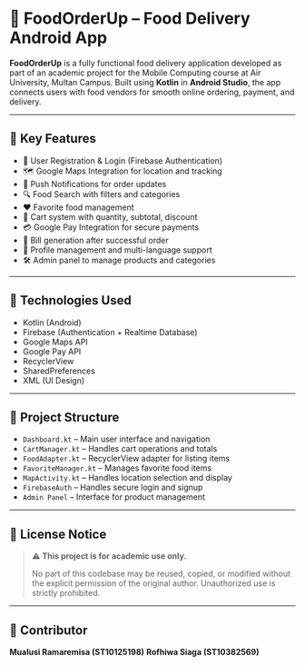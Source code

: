# 🍔 FoodOrderUp – Food Delivery Android App

**FoodOrderUp** is a fully functional food delivery application developed as part of an academic project for the Mobile Computing course at Air University, Multan Campus. Built using **Kotlin** in **Android Studio**, the app connects users with food vendors for smooth online ordering, payment, and delivery.

---

## 📱 Key Features

- 🔐 User Registration & Login (Firebase Authentication)
- 🗺️ Google Maps Integration for location and tracking
- 🔔 Push Notifications for order updates
- 🔍 Food Search with filters and categories
- ❤️ Favorite food management
- 🛒 Cart system with quantity, subtotal, discount
- 💳 Google Pay Integration for secure payments
- 🧾 Bill generation after successful order
- 👤 Profile management and multi-language support
- 🛠️ Admin panel to manage products and categories

---

## 🔧 Technologies Used

- Kotlin (Android)
- Firebase (Authentication + Realtime Database)
- Google Maps API
- Google Pay API
- RecyclerView
- SharedPreferences
- XML (UI Design)

---

## 📂 Project Structure

- `Dashboard.kt` – Main user interface and navigation
- `CartManager.kt` – Handles cart operations and totals
- `FoodAdapter.kt` – RecyclerView adapter for listing items
- `FavoriteManager.kt` – Manages favorite food items
- `MapActivity.kt` – Handles location selection and display
- `FirebaseAuth` – Handles secure login and signup
- `Admin Panel` – Interface for product management

---

## 🚫 License Notice

> **⚠️ This project is for academic use only.**
>
> No part of this codebase may be reused, copied, or modified without the explicit permission of the original author. Unauthorized use is strictly prohibited.

---

## 👤 Contributor
**Mualusi Ramaremisa (ST10125198)**
**Rofhiwa Siaga (ST10382569)**
